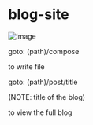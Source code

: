 # blog-site
![image](https://github.com/Mikhil31/blog-site/assets/87228017/abbc60a8-fea7-4928-8e82-47a275e2731a)

goto: (path)/compose

to write file

goto: (path)/post/title

(NOTE: title of the blog)

to view the full blog
